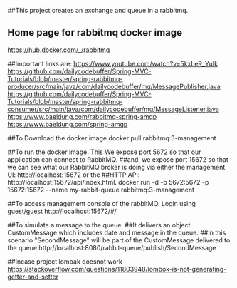 ##This project creates an exchange and queue in a rabbitmq.

## Home page for rabbitmq docker image
https://hub.docker.com/_/rabbitmq

##Important links are:
https://www.youtube.com/watch?v=5kxLeR_YuIk
https://github.com/dailycodebuffer/Spring-MVC-Tutorials/blob/master/spring-rabbitmq-producer/src/main/java/com/dailycodebuffer/mq/MessagePublisher.java
https://github.com/dailycodebuffer/Spring-MVC-Tutorials/blob/master/spring-rabbitmq-consumer/src/main/java/com/dailycodebuffer/mq/MessageListener.java
https://www.baeldung.com/rabbitmq-spring-amqp
https://www.baeldung.com/spring-amqp

##To Download the docker image
docker pull rabbitmq:3-management
 
##To run the docker image. This We expose port 5672 so that our application can connect to RabbitMQ.
##and, we expose port 15672 so that we can see what our RabbitMQ broker is doing via either the management UI: http://localhost:15672 or the 
##HTTP API: http://localhost:15672/api/index.html.
docker run -d -p 5672:5672 -p 15672:15672 --name my-rabbit-queue rabbitmq:3-management

##To access management console of the rabbitMQ. Login using guest/guest
http://localhost:15672/#/

##To simulate a message to the queue. 
##It delivers an object CustomMessage which includes date and message in the queue. 
##In this scenario "SecondMessage" will be part of the CustomMessage delivered to the queue
http://localhost:8080/rabbit-queue/publish/SecondMessage

##Incase project lombak doesnot work
https://stackoverflow.com/questions/11803948/lombok-is-not-generating-getter-and-setter
